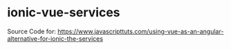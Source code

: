 # ionic-vue-services

Source Code for: https://www.javascripttuts.com/using-vue-as-an-angular-alternative-for-ionic-the-services
